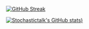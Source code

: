 [![GitHub Streak](https://streak-stats.demolab.com/?user=stochastictalk)](https://git.io/streak-stats)

[![Stochastictalk's GitHub stats](https://github-readme-stats.vercel.app/api?username=stochastictalk&count_private=true&show_icons=true&theme=transparent))](https://github.com/stochastictalk/github-readme-stats)

